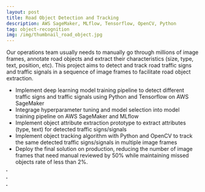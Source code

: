 ```yaml
---
layout: post
title: Road Object Detection and Tracking
description: AWS SageMaker, MLflow, Tensorflow, OpenCV, Python
tag: object-recognition
img: /img/thumbnail_road_object.jpg
---
```


Our operations team usually needs to manually go through millions of image frames, annotate road objects and extract their characteristics (size, type, text, position, etc). This project aims to detect and track road traffic signs and traffic signals in a sequence of image frames to facilitate road object extraction.
- Implement deep learning model training pipeline to detect different traffic signs and traffic signals using Python and Tensorflow on AWS SageMaker
- Integrage hyperparameter tuning and model selection into model training pipeline on AWS SageMaker and MLflow
- Implement object attribute extraction prototype  to extract attributes (type, text) for detected traffic signs/signals
- Implement object tracking algorithm with Python and OpenCV to track the same detected traffic signs/signals in multiple image frames
- Deploy the final solution on production, reducing the number of image frames that need manual reviewed by 50% while maintaining missed objects rate of less than 2%.

<div>
	<img class="col" src="{{ site.baseurl }}/img/road_object_overview.jpg" alt="" title="Road Object Overview" border="1"/><br/><br/>    
	<img class="col" src="{{ site.baseurl }}/img/road_attribute_extraction.jpg" alt="" title="Road Object Attribute Extraction" border="1"/><br/><br/>   
	<img class="col" src="{{ site.baseurl }}/img/road_object_tracking.gif" alt="" title="Road Object Tracking" border="1"/><br/><br/>   
</div>